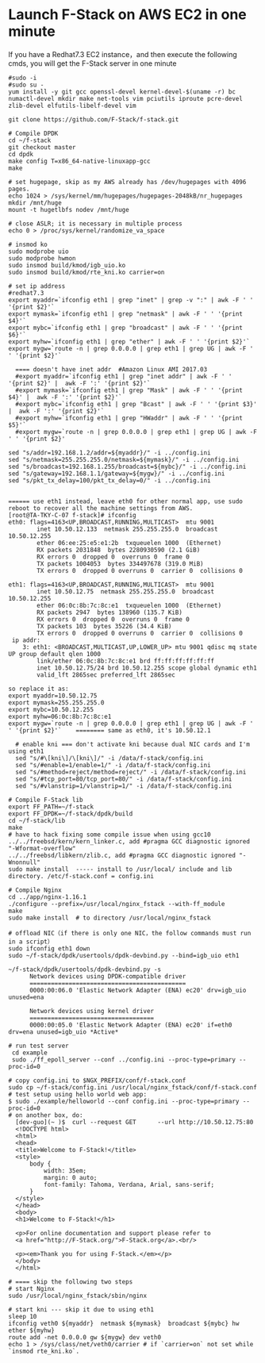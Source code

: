 # Launch F-Stack on AWS EC2 in one minute

  If you have a Redhat7.3 EC2 instance，and then execute the following cmds, you will get the F-Stack server in one minute 

    #sudo -i
    #sudo su -
    yum install -y git gcc openssl-devel kernel-devel-$(uname -r) bc numactl-devel mkdir make net-tools vim pciutils iproute pcre-devel zlib-devel elfutils-libelf-devel vim

    git clone https://github.com/F-Stack/f-stack.git

    # Compile DPDK
    cd ~/f-stack
    git checkout master
    cd dpdk
    make config T=x86_64-native-linuxapp-gcc
    make

    # set hugepage, skip as my AWS already has /dev/hugepages with 4096 pages.
    echo 1024 > /sys/kernel/mm/hugepages/hugepages-2048kB/nr_hugepages
    mkdir /mnt/huge
    mount -t hugetlbfs nodev /mnt/huge

    # close ASLR; it is necessary in multiple process
    echo 0 > /proc/sys/kernel/randomize_va_space

    # insmod ko
    sudo modprobe uio
    sudo modprobe hwmon
    sudo insmod build/kmod/igb_uio.ko
    sudo insmod build/kmod/rte_kni.ko carrier=on

    # set ip address
    #redhat7.3
    export myaddr=`ifconfig eth1 | grep "inet" | grep -v ":" | awk -F ' '  '{print $2}'`
    export mymask=`ifconfig eth1 | grep "netmask" | awk -F ' ' '{print $4}'`
    export mybc=`ifconfig eth1 | grep "broadcast" | awk -F ' ' '{print $6}'`
    export myhw=`ifconfig eth1 | grep "ether" | awk -F ' ' '{print $2}'`
    export mygw=`route -n | grep 0.0.0.0 | grep eth1 | grep UG | awk -F ' ' '{print $2}'`
    
      ==== doesn't have inet addr  #Amazon Linux AMI 2017.03
      #export myaddr=`ifconfig eth1 | grep "inet addr" | awk -F ' '  '{print $2}' |  awk -F ':' '{print $2}'`
      #export mymask=`ifconfig eth1 | grep "Mask" | awk -F ' ' '{print $4}' |  awk -F ':' '{print $2}'`
      #export mybc=`ifconfig eth1 | grep "Bcast" | awk -F ' ' '{print $3}' |  awk -F ':' '{print $2}'`
      #export myhw=`ifconfig eth1 | grep "HWaddr" | awk -F ' ' '{print $5}'`
      #export mygw=`route -n | grep 0.0.0.0 | grep eth1 | grep UG | awk -F ' ' '{print $2}'

    sed "s/addr=192.168.1.2/addr=${myaddr}/" -i ../config.ini
    sed "s/netmask=255.255.255.0/netmask=${mymask}/" -i ../config.ini
    sed "s/broadcast=192.168.1.255/broadcast=${mybc}/" -i ../config.ini
    sed "s/gateway=192.168.1.1/gateway=${mygw}/" -i ../config.ini
    sed "s/pkt_tx_delay=100/pkt_tx_delay=0/" -i ../config.ini
    

    ====== use eth1 instead, leave eth0 for other normal app, use sudo reboot to recover all the machine settings from AWS.
    [root@TA-TKY-C-07 f-stack]# ifconfig
    eth0: flags=4163<UP,BROADCAST,RUNNING,MULTICAST>  mtu 9001
            inet 10.50.12.133  netmask 255.255.255.0  broadcast 10.50.12.255
            ether 06:ee:25:e5:e1:2b  txqueuelen 1000  (Ethernet)
            RX packets 2031848  bytes 2280930590 (2.1 GiB)
            RX errors 0  dropped 0  overruns 0  frame 0
            TX packets 1004053  bytes 334497678 (319.0 MiB)
            TX errors 0  dropped 0 overruns 0  carrier 0  collisions 0

    eth1: flags=4163<UP,BROADCAST,RUNNING,MULTICAST>  mtu 9001
            inet 10.50.12.75  netmask 255.255.255.0  broadcast 10.50.12.255
            ether 06:0c:8b:7c:8c:e1  txqueuelen 1000  (Ethernet)
            RX packets 2947  bytes 138960 (135.7 KiB)
            RX errors 0  dropped 0  overruns 0  frame 0
            TX packets 103  bytes 35226 (34.4 KiB)
            TX errors 0  dropped 0 overruns 0  carrier 0  collisions 0
     ip addr:
        3: eth1: <BROADCAST,MULTICAST,UP,LOWER_UP> mtu 9001 qdisc mq state UP group default qlen 1000
            link/ether 06:0c:8b:7c:8c:e1 brd ff:ff:ff:ff:ff:ff
            inet 10.50.12.75/24 brd 10.50.12.255 scope global dynamic eth1
            valid_lft 2865sec preferred_lft 2865sec

    so replace it as:
    export myaddr=10.50.12.75
    export mymask=255.255.255.0
    export mybc=10.50.12.255
    export myhw=06:0c:8b:7c:8c:e1
    export mygw=`route -n | grep 0.0.0.0 | grep eth1 | grep UG | awk -F ' ' '{print $2}'`    ======== same as eth0, it's 10.50.12.1
    
      # enable kni === don't activate kni because dual NIC cards and I'm using eth1
      sed "s/#\[kni\]/\[kni\]/" -i /data/f-stack/config.ini
      sed "s/#enable=1/enable=1/" -i /data/f-stack/config.ini
      sed "s/#method=reject/method=reject/" -i /data/f-stack/config.ini
      sed "s/#tcp_port=80/tcp_port=80/" -i /data/f-stack/config.ini
      sed "s/#vlanstrip=1/vlanstrip=1/" -i /data/f-stack/config.ini

    # Compile F-Stack lib
    export FF_PATH=~/f-stack
    export FF_DPDK=~/f-stack/dpdk/build
    cd ~/f-stack/lib
    make
    # have to hack fixing some compile issue when using gcc10
    ../../freebsd/kern/kern_linker.c, add #pragma GCC diagnostic ignored "-Wformat-overflow"
    ../../freebsd/libkern/zlib.c, add #pragma GCC diagnostic ignored "-Wnonnull"
    sudo make install  ----- install to /usr/local/ include and lib directory. /etc/f-stack.conf = config.ini
    
    # Compile Nginx
    cd ../app/nginx-1.16.1
    ./configure --prefix=/usr/local/nginx_fstack --with-ff_module
    make
    sudo make install  # to directory /usr/local/nginx_fstack

    # offload NIC（if there is only one NIC，the follow commands must run in a script）
    sudo ifconfig eth1 down
    sudo ~/f-stack/dpdk/usertools/dpdk-devbind.py --bind=igb_uio eth1

    ~/f-stack/dpdk/usertools/dpdk-devbind.py -s
          Network devices using DPDK-compatible driver
          ============================================
          0000:00:06.0 'Elastic Network Adapter (ENA) ec20' drv=igb_uio unused=ena

          Network devices using kernel driver
          ===================================
          0000:00:05.0 'Elastic Network Adapter (ENA) ec20' if=eth0 drv=ena unused=igb_uio *Active*

    # run test server
     cd example
     sudo ./ff_epoll_server --conf ../config.ini --proc-type=primary --proc-id=0

    # copy config.ini to $NGX_PREFIX/conf/f-stack.conf
    sudo cp ~/f-stack/config.ini /usr/local/nginx_fstack/conf/f-stack.conf
    # test setup using hello world web app:
    $ sudo ./example/helloworld --conf config.ini --proc-type=primary --proc-id=0
    # on another box, do:
      [dev-guo](~ )$  curl --request GET      --url http://10.50.12.75:80
      <!DOCTYPE html>
      <html>
      <head>
      <title>Welcome to F-Stack!</title>
      <style>
          body {
              width: 35em;
              margin: 0 auto;
              font-family: Tahoma, Verdana, Arial, sans-serif;
          }
      </style>
      </head>
      <body>
      <h1>Welcome to F-Stack!</h1>

      <p>For online documentation and support please refer to
      <a href="http://F-Stack.org/">F-Stack.org</a>.<br/>

      <p><em>Thank you for using F-Stack.</em></p>
      </body>
      </html>
     
    # ==== skip the following two steps
    # start Nginx
    sudo /usr/local/nginx_fstack/sbin/nginx

    # start kni --- skip it due to using eth1
    sleep 10
    ifconfig veth0 ${myaddr}  netmask ${mymask}  broadcast ${mybc} hw ether ${myhw}
    route add -net 0.0.0.0 gw ${mygw} dev veth0
    echo 1 > /sys/class/net/veth0/carrier # if `carrier=on` not set while `insmod rte_kni.ko`.
